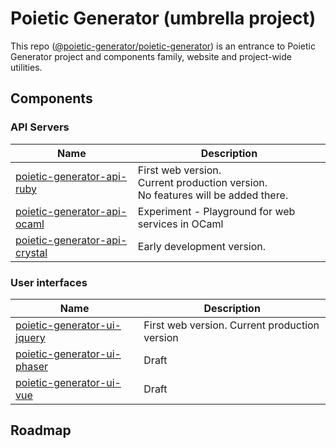# Poietic Generator (umbrella project)

<!-- inspired by https://github.com/marp-team/marp -->

This repo ([@poietic-generator/poietic-generator]()) is an entrance to Poietic Generator project and components family, website and project-wide utilities.

## Components

### API Servers

| Name | Description | 
|---   |---          |
| [poietic-generator-api-ruby](https://github.com/poietic-generator/poietic-generator-api-ruby) | First web version.<br/>Current production version.<br/> No features will be added there. |
| [poietic-generator-api-ocaml](https://github.com/poietic-generator/poietic-generator-api-ocaml) | Experiment - Playground for web services in OCaml |
| [poietic-generator-api-crystal](https://github.com/poietic-generator/poietic-generator-api-crystal) | Early development version. |

### User interfaces

| Name | Description |
|---   |---          |
| [poietic-generator-ui-jquery](https://github.com/poietic-generator/poietic-generator-ui-jquery) | First web version. Current production version |
| [poietic-generator-ui-phaser](https://github.com/poietic-generator/poietic-generator-ui-phaser) | Draft |
| [poietic-generator-ui-vue](https://github.com/poietic-generator/poietic-generator-ui-vue) | Draft  |

## Roadmap



